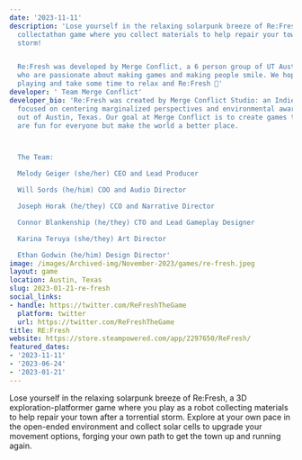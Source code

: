 ```yaml
---
date: '2023-11-11'
description: 'Lose yourself in the relaxing solarpunk breeze of Re:Fresh, a 3D exploration-platformer
  collectathon game where you collect materials to help repair your town after a torrential
  storm!


  Re:Fresh was developed by Merge Conflict, a 6 person group of UT Austin students,
  who are passionate about making games and making people smile. We hope you enjoy
  playing and take some time to relax and Re:Fresh 🌱'
developer: ' Team Merge Conflict'
developer_bio: 'Re:Fresh was created by Merge Conflict Studio: an Indie Game Studio
  focused on centering marginalized perspectives and environmental awareness, based
  out of Austin, Texas. Our goal at Merge Conflict is to create games that not only
  are fun for everyone but make the world a better place.



  The Team:

  Melody Geiger (she/her) CEO and Lead Producer

  Will Sords (he/him) COO and Audio Director

  Joseph Horak (he/they) CCO and Narrative Director

  Connor Blankenship (he/they) CTO and Lead Gameplay Designer

  Karina Teruya (she/they) Art Director

  Ethan Godwin (he/him) Design Director'
image: /images/Archived-img/November-2023/games/re-fresh.jpeg
layout: game
location: Austin, Texas
slug: 2023-01-21-re-fresh
social_links:
- handle: https://twitter.com/ReFreshTheGame
  platform: twitter
  url: https://twitter.com/ReFreshTheGame
title: RE:Fresh
website: https://store.steampowered.com/app/2297650/ReFresh/
featured_dates:
- '2023-11-11'
- '2023-06-24'
- '2023-01-21'
---
```


Lose yourself in the relaxing solarpunk breeze of Re:Fresh, a 3D exploration-platformer game where you play as a robot collecting materials to help repair your town after a torrential storm. Explore at your own pace in the open-ended environment and collect solar cells to upgrade your movement options, forging your own path to get the town up and running again.